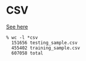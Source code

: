 # CSV

[See here](https://www.kaggle.com/benpowis/customer-propensity-to-purchase-data)

```
% wc -l *csv
  151656 testing_sample.csv
  455402 training_sample.csv
  607058 total
```

